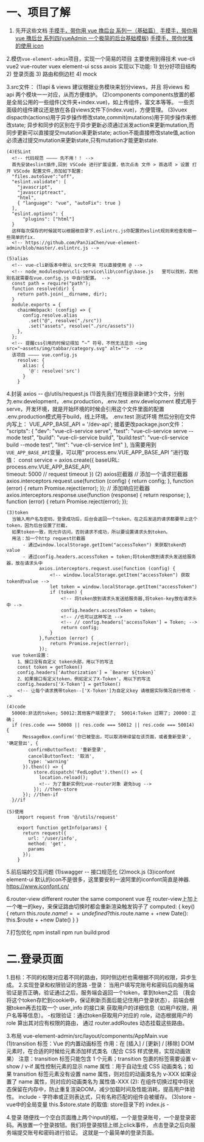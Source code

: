<!-- 基于vue-element-template-master开发admin -->
# 一、项目了解
  1. 先开这些文档
  [手摸手，带你用 vue 撸后台 系列一（基础篇）](https://juejin.cn/post/6844903476661583880)
  [手摸手，带你用 vue 撸后台 系列四(vueAdmin 一个极简的后台基础模板)](https://juejin.cn/post/6844903486241374221#heading-7)
  [手摸手，带你优雅的使用 icon](https://juejin.cn/post/6844903517564436493)

  2.模仿`vue-element-admin`项目，实现一个简易的项目
  主要使用到得技术 vue-cli vue2 vue-router vuex element-ui scss axois
  实现以下功能:
      1) 划分好项目结构
      2) 登录页面
      3) 路由和侧边栏
      4) mock

  3.src文件：
    (1)api & views
    建议根据业务模块来划分views，并且 将views 和 api 两个模块一一对应，从而方便维护。
    <!-- views文件夹下面放文件夹（文件夹里面有组件），api里面放同名JS文件（也有单独JS文件--单独API模块） -->
    (2)components 
      components放置的都是全局公用的一些组件(文件夹+index.vue)，如上传组件，富文本等等。
      一些页面级的组件建议还是放在各自views文件下(index.vue)，方便管理。
    (3)vuex
      dispacth(actions)用于异步操作修改state,commit(mutations)用于同步操作来修改state;
      异步和同步的区别在于异步更新必须通过派发action来更新mutation,而同步更新可以直接提交mutation来更新state;
      action不能直接修改state值,action 必须通过提交mutation来更新state,只有mutation才能更新state.
      <!-- this.$store.dispatch() ：含有异步操作，例如向后台提交数据，写法：this.$store.dispatch(‘action方法名’,值) -->
      <!-- this.$store.commit()：同步操作，，写法：this.$store.commit(‘mutations方法名’,值) -->

    (4)ESLint
      <!-- 代码规范 ———— 先不用！！ -->
      首先安装eslint插件,回到 VSCode 进行扩展设置，依次点击 文件 > 首选项 > 设置 打开 VSCode 配置文件,添加如下配置:
      "files.autoSave":"off",
      "eslint.validate": [
        "javascript",
        "javascriptreact",
        "html",
        { "language": "vue", "autoFix": true }
      ],
      "eslint.options": {
          "plugins": ["html"]
      }
      这样每次保存的时候就可以根据根目录下.eslintrc.js你配置的eslint规则来检查和做一些简单的fix.
      <!-- https://github.com/PanJiaChen/vue-element-admin/blob/master/.eslintrc.js -->

    (5)alias
      <!-- vue-cli新版本中默认 src文件夹 可以直接使用 @ -->
      <!-- node_modules@vue\cli-service\lib\config\base.js   里可以找到，其他别名就需要在vue.config.js 中自行配置。 -->
      const path = require("path");
      function resolve(dir) {
        return path.join(__dirname, dir);
      }
      module.exports = {
        chainWebpack: (config) => {
          config.resolve.alias
            .set("@", resolve("./src"))
            .set("assets", resolve("./src/assets"))
        },
      };
      <!-- 提醒css引用的时候记得加 “~” 符号，不然无法显示 <img src="~assets/img/tabbar/category.svg" alt="">  -->
      该项目 ———— vue.config.js
        resolve: {
          alias: {
            '@': resolve('src')
          }
        }

  4.封装 axios -- @/utils/request.js
    <!-- 由于我们的项目需要在不同环境下进行运行(开发，生产，测试等)，这避免我们需要多次的去切换请求的地址以及相关的配置，
    vue-cli2是可以直接在config文件中进行配置的，但是vue-cli4和vue-cli3已经简化了，没有config文件. -->
    (1)首先我们在根目录新建3个文件，分别为.env.development，.env.production，.env.test
      <!-- 注意文件是只有后缀的 -->
      .env.development 模式用于serve，开发环境，就是开始环境的时候会引用这个文件里面的配置
      .env.production模式用于build，线上环境。
      .env.test 测试环境
      然后分别在文件内写上：
          <!-- /dev-api 是需要请求API-->
        VUE_APP_BASE_API = '/dev-api';
      接着更改package.json文件：
          "scripts": {
            "dev": "vue-cli-service serve",
            "test": "vue-cli-service serve --mode test",
            "build": "vue-cli-service build",
            "build:test": "vue-cli-service build --mode test",
            "lint": "vue-cli-service lint"
          },
          <!-- 运行的时候走的package -->
      当需要用到`VUE_APP_BASE_API`变量，可以用“ process.env.VUE_APP_BASE_API ”进行取值：
      <!-- @/utils/request.js里面 ，创建axios实例-->
        const service = axios.create({
          baseURL: process.env.VUE_APP_BASE_API,   
          timeout: 5000 // request timeout
        })
    (2) axios拦截器 
        // 添加一个请求拦截器
          axios.interceptors.request.use(function (config) {
              <!-- // 在发送请求之前做些什么 -->
              return config;
            }, function (error) {
              <!-- // 对请求错误做些什么 -->
              return Promise.reject(error);
            });
          // 添加响应拦截器
          axios.interceptors.response.use(function (response) {
              <!-- // 对响应数据做点什么 -->
              return response;
            }, function (error) {
              <!-- // 对响应错误做点什么 -->
              return Promise.reject(error);
            });

    (3)token
      当输入用户名及密码，登录成功后，后台会返回一个token，在之后发送的请求都要带上这个token，因为后台设置了拦截，
      如果token一致，则允许访问，否则请求不成功，所以要设置请求头到token。
      用法：加一个http request拦截器
          - 通过window.localStorage.getItem("accessToken") 来获取token的value
          - 通过config.headers.accessToken = token;将token放到请求头发送给服务器，放在请求头中 
                axios.interceptors.request.use(function (config) {
                    <!-- window.localStorage.getItem("accessToken") 获取token的value -->
                    let token = window.localStorage.getItem("accessToken")
                    if (token) {
                        <!-- 将token放到请求头发送给服务器,将token-key放在请求头中 -->
                        config.headers.accessToken = token;     
                        <!-- //也可以这种写法 -->
                        <!-- // config.headers['accessToken'] = Token; -->
                        return config;
                    }
                },function (error) {
                    return Promise.reject(error);
                });
      vue token设置：
        1、接口没有自定义 token头部，用以下的写法
        const token = getToken()
        config.headers['Authorization'] = `Bearer ${token}`
        2、如果接口有定义token，例如定义了X-Token'，用以下的写法
        config.headers['X-Token'] = getToken()
        <!-- 让每个请求携带token--['X-Token']为自定义key 请根据实际情况自行修改 -->

    (4)code
      50008:非法的token; 50012:其他客户端登录了;  50014:Token 过期了; 20000：正确；
      if (res.code === 50008 || res.code === 50012 || res.code === 50014) {
          MessageBox.confirm('你已被登出，可以取消继续留在该页面，或者重新登录', '确定登出', {
            confirmButtonText: '重新登录',
            cancelButtonText: '取消',
            type: 'warning'
          }).then(() => {
              store.dispatch('FedLogOut').then(() => {
                location.reload();
                <!-- 为了重新实例化vue-router对象 避免bug -->
              }); //then-store
          }); //then-if
      }//if

    (5)使用
        import request from '@/utils/request'

        export function getInfo(params) {
          return request({
            url: '/user/info',
            method: 'get',
            params
          });
        }

  5.前后端的交互问题
    (1)swagger -- 接口规范化
    (2)mock.js
    (3)iconfont
      element-ui 默认的icon不是很多，这里要安利一波阿里的iconfont简直是神器.
      https://www.iconfont.cn/

  6.router-view
    different router the same component vue
    在 router-view上加上一个唯一的key，来保证路由切换时都会重新渲染触发钩子了
    <router-view :key="key"></router-view>
    computed: {
        key() {
            return this.$route.name !== undefined? this.$route.name + +new Date(): this.$route + +new Date()
        }
    }

  7.打包优化
    npm install
    npm run build:prod 

# 二.登录页面
  1.目标：不同的权限对应着不同的路由，同时侧边栏也需根据不同的权限，异步生成。
  2.实现登录和权限验证的思路
    -登录： 当用户填写完账号和密码后向服务端验证是否正确，验证通过之后，服务端会返回一个token，拿到token之后
          （我会将这个token存贮到cookie中，保证刷新页面后能记住用户登录状态），前端会根据token再去拉取一个 user_info 的接口来
           获取用户的详细信息（如用户权限，用户名等等信息）。
    -权限验证：通过token获取用户对应的 role，动态根据用户的 role 算出其对应有权限的路由，
              通过 router.addRoutes 动态挂载这些路由。 

  3.布局
    vue-element-admin/src/layout/components/AppMain.vue
    <!-- 里面是 首页（不包括侧边栏） -->
    (1)transition 标签：Vue 的内置动画标签
      作用：在 [插入] / [更新] / [移除] DOM 元素时，在合适的时候给元素添加样式类名（配合 CSS 样式使用，实现动画效果）
      注意：transition 标签只能包含 1 个元素；transition 包裹的标签需要设置 v-show / v-if 属性控制元素的显示
      name 属性：用于自动生成 CSS 动画类名；如果 transition 标签元素没有设置 name 属性，则对应的动画类名为 v-XXX
                如果设置了 name 属性，则对应的动画类名为 属性值-XXX
    (2)<keep-alive :include="cachedViews">:
        在组件切换过程中将状态保留在内存中，防止重复渲染DOM，减少加载时间及性能消耗，提高用户体验性。
        include - 字符串或正则表达式，只有名称匹配的组件会被缓存。
    (3)store
      <!-- cachedViews() {
        return this.$store.state.tagsView.cachedViews
      }, -->
     - vue中的全局变量 this.$store.state 的取值: store目录下的 index.js
     - 










  4.登录
    随便找一个空白页面撸上两个input的框，一个是登录账号，一个是登录密码。再放置一个登录按钮。我们将登录按钮上绑上click事件，
    点击登录之后向服务端提交账号和密码进行验证。 这就是一个最简单的登录页面。
    <!-- vue-element-admin/src/views/login/index.vue -->
    



